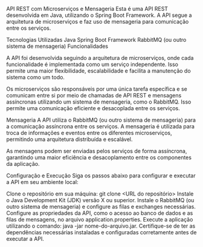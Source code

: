 API REST com Microserviços e Mensageria
Esta é uma API REST desenvolvida em Java, utilizando o Spring Boot Framework. A API segue a arquitetura de microserviços e faz uso de mensageria para comunicação entre os serviços.

Tecnologias Utilizadas
Java
Spring Boot Framework
RabbitMQ (ou outro sistema de mensageria)
Funcionalidades

A API foi desenvolvida seguindo a arquitetura de microserviços, onde cada funcionalidade é implementada como um serviço independente. Isso permite uma maior flexibilidade, escalabilidade e facilita a manutenção do sistema como um todo.

Os microserviços são responsáveis por uma única tarefa específica e se comunicam entre si por meio de chamadas de API REST e mensagens assíncronas utilizando um sistema de mensageria, como o RabbitMQ. Isso permite uma comunicação eficiente e desacoplada entre os serviços.

Mensageria
A API utiliza o RabbitMQ (ou outro sistema de mensageria) para a comunicação assíncrona entre os serviços. A mensageria é utilizada para troca de informações e eventos entre os diferentes microserviços, permitindo uma arquitetura distribuída e escalável.

As mensagens podem ser enviadas pelos serviços de forma assíncrona, garantindo uma maior eficiência e desacoplamento entre os componentes da aplicação.

Configuração e Execução
Siga os passos abaixo para configurar e executar a API em seu ambiente local:

Clone o repositório em sua máquina: git clone <URL do repositório>
Instale o Java Development Kit (JDK) versão X ou superior.
Instale o RabbitMQ (ou outro sistema de mensageria) e configure as filas e exchanges necessárias.
Configure as propriedades da API, como o acesso ao banco de dados e as filas de mensagens, no arquivo application.properties.
Execute a aplicação utilizando o comando: java -jar nome-do-arquivo.jar.
Certifique-se de ter as dependências necessárias instaladas e configuradas corretamente antes de executar a API.
